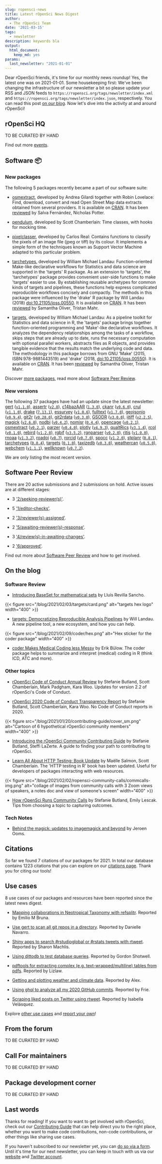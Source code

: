 ```yaml
---
slug: ropensci-news
title: Latest rOpenSci News Digest
author:
  - The rOpenSci Team
date: '2021-03-15'
tags:
  - newsletter
description: keywords bla
output:
  html_document:
    keep_md: yes
params:
  last_newsletter: "2021-01-01"
---
```




Dear rOpenSci friends, it's time for our monthly news roundup!
Yes, the latest one was on 2021-01-01.
Some housekeeping first:
We've been changing the infrastructure of our newsletter a bit so please update your RSS and JSON feeds to `https://ropensci.org/tags/newsletter/index.xml` and `https://ropensci.org/tags/newsletter/index.json`, respectively.
You can read this post [on our blog](/blog/2021/03/15/ropensci-news).
Now let's dive into the activity at and around rOpenSci!

## rOpenSci HQ

TO BE CURATED BY HAND

Find out more [events](/events).

## Software :package:

### New packages




The following 5 packages recently became a part of our software suite:

+ [osmextract](https://docs.ropensci.org/osmextract), developed by Andrea Gilardi together with Robin Lovelace: Find, download, convert and read Open Street Map data extracts obtained from several providers.  It is available on [CRAN]( https://CRAN.R-project.org/package=osmextract). It has been [reviewed](https://github.com/ropensci/software-review/issues/395) by Salva Fernández, Nicholas Potter.

+ [pendulum](https://docs.ropensci.org/pendulum), developed by Scott Chamberlain: Time classes, with hooks for mocking time. 

+ [pixelclasser](https://docs.ropensci.org/pixelclasser), developed by Carlos Real: Contains functions to classify the pixels of an image file (jpeg or tiff) by its colour. It implements a simple form of the techniques known as Support Vector Machine adapted to this particular problem. 

+ [tarchetypes](https://docs.ropensci.org/tarchetypes), developed by William Michael Landau: Function-oriented Make-like declarative workflows for Statistics and data science are supported in the 'targets' R package. As an extension to 'targets', the 'tarchetypes' package provides convenient user-side functions to make 'targets' easier to use. By establishing reusable archetypes for common kinds of targets and pipelines, these functions help express complicated reproducible workflows concisely and compactly. The methods in this package were influenced by the 'drake' R package by Will Landau (2018) <doi:10.21105/joss.00550>.  It is available on [CRAN]( https://CRAN.R-project.org/package=tarchetypes). It has been [reviewed](https://github.com/ropensci/software-review/issues/401) by Samantha Oliver, Tristan Mahr.

+ [targets](https://docs.ropensci.org/targets), developed by William Michael Landau: As a pipeline toolkit for Statistics and data science in R, the 'targets' package brings together function-oriented programming and 'Make'-like declarative workflows. It analyzes the dependency relationships among the tasks of a workflow, skips steps that are already up to date, runs the necessary computation with optional parallel workers, abstracts files as R objects, and provides tangible evidence that the results match the underlying code and data. The methodology in this package borrows from GNU 'Make' (2015, ISBN:978-9881443519) and 'drake' (2018, <doi:10.21105/joss.00550>).  It is available on [CRAN]( https://CRAN.R-project.org/package=targets). It has been [reviewed](https://github.com/ropensci/software-review/issues/401) by Samantha Oliver, Tristan Mahr.

Discover [more packages](/packages), read more about [Software Peer Review](/software-review).

### New versions



The following 37 packages have had an update since the latest newsletter: [gert](https://docs.ropensci.org/gert "Simple Git Client for R") ([`v1.1.0`](https://github.com/r-lib/gert/releases/tag/v1.1.0)), [assertr](https://docs.ropensci.org/assertr "Assertive Programming for R Analysis Pipelines") ([`v2.8`](https://github.com/ropensci/assertr/releases/tag/v2.8)), [c14bazAAR](https://docs.ropensci.org/c14bazAAR "Download and Prepare C14 Dates from Different Source Databases") ([`1.3.0`](https://github.com/ropensci/c14bazAAR/releases/tag/1.3.0)), [ckanr](https://docs.ropensci.org/ckanr "Client for the Comprehensive Knowledge Archive Network ('CKAN') API") ([`v0.6.0`](https://github.com/ropensci/ckanr/releases/tag/v0.6.0)), [crul](https://docs.ropensci.org/crul "HTTP Client") ([`v1.1.0`](https://github.com/ropensci/crul/releases/tag/v1.1.0)), [drake](https://docs.ropensci.org/drake "A Pipeline Toolkit for Reproducible Computation at Scale") ([`7.13.1`](https://github.com/ropensci/drake/releases/tag/7.13.1)), [essurvey](https://docs.ropensci.org/essurvey "Download Data from the European Social Survey on the Fly") ([`v1.0.6`](https://github.com/ropensci/essurvey/releases/tag/v1.0.6)), [fulltext](https://docs.ropensci.org/fulltext "Full Text of 'Scholarly' Articles Across Many Data Sources") ([`v1.7.0`](https://github.com/ropensci/fulltext/releases/tag/v1.7.0)), [geojsonio](https://docs.ropensci.org/geojsonio "Convert Data from and to 'GeoJSON' or 'TopoJSON'") ([`v0.9.4`](https://github.com/ropensci/geojsonio/releases/tag/v0.9.4)), [git2r](https://docs.ropensci.org/git2r "Provides Access to Git Repositories") ([`v0.28.0`](https://github.com/ropensci/git2r/releases/tag/v0.28.0)), [git2rdata](https://docs.ropensci.org/git2rdata "Store and Retrieve Data.frames in a Git Repository") ([`v0.3.0`](https://github.com/ropensci/git2rdata/releases/tag/v0.3.0)), [GSODR](https://docs.ropensci.org/GSODR "Global Surface Summary of the Day ('GSOD') Weather Data Client") ([`v3.0.0`](https://github.com/ropensci/GSODR/releases/tag/v3.0.0)), [ijtiff](https://docs.ropensci.org/ijtiff "Comprehensive TIFF I/O with Full Support for 'ImageJ'
    TIFF Files") ([`v2.2.5`](https://github.com/ropensci/ijtiff/releases/tag/v2.2.5)), [magick](https://docs.ropensci.org/magick "Advanced Graphics and Image-Processing in R") ([`v2.6.0`](https://github.com/ropensci/magick/releases/tag/v2.6.0)), [nodbi](https://docs.ropensci.org/nodbi "'NoSQL' Database Connector") ([`v0.4.2`](https://github.com/ropensci/nodbi/releases/tag/v0.4.2)), [nomisr](https://docs.ropensci.org/nomisr "Access 'Nomis' UK Labour Market Data") ([`0.4.4`](https://github.com/ropensci/nomisr/releases/tag/0.4.4)), [opencage](https://docs.ropensci.org/opencage "Geocode with the OpenCage API") ([`v0.2.1`](https://github.com/ropensci/opencage/releases/tag/v0.2.1)), [osmextract](https://docs.ropensci.org/osmextract "Download and Read OpenStreetMap Data Extracts") ([`v0.2.1`](https://github.com/ropensci/osmextract/releases/tag/v0.2.1)), [parzer](https://docs.ropensci.org/parzer "Parse Messy Geographic Coordinates") ([`v0.4.0`](https://github.com/ropensci/parzer/releases/tag/v0.4.0)), [plotly](https://docs.ropensci.org/plotly "Create Interactive Web Graphics via 'plotly.js'") ([`v4.9.3`](https://github.com/ropensci/plotly/releases/tag/v4.9.3)), [qualtRics](https://docs.ropensci.org/qualtRics "Download 'Qualtrics' Survey Data") ([`v3.1.4`](https://github.com/ropensci/qualtRics/releases/tag/v3.1.4)), [rcol](https://docs.ropensci.org/rcol "Catalogue of Life Client") ([`v0.1.0`](https://github.com/ropensci/rcol/releases/tag/v0.1.0)), [rebird](https://docs.ropensci.org/rebird "R Client for the eBird Database of Bird Observations") ([`v1.2.0`](https://github.com/ropensci/rebird/releases/tag/v1.2.0)), [rgbif](https://docs.ropensci.org/rgbif "Interface to the Global 'Biodiversity' Information Facility API") ([`v3.5.2`](https://github.com/ropensci/rgbif/releases/tag/v3.5.2)), [rgnparser](https://docs.ropensci.org/rgnparser "Parse Scientific Names") ([`v0.2.0`](https://github.com/ropensci/rgnparser/releases/tag/v0.2.0)), [ritis](https://docs.ropensci.org/ritis "Integrated Taxonomic Information System Client") ([`v1.0.0`](https://github.com/ropensci/ritis/releases/tag/v1.0.0)), [rnoaa](https://docs.ropensci.org/rnoaa "'NOAA' Weather Data from R") ([`v1.3.2`](https://github.com/ropensci/rnoaa/releases/tag/v1.3.2)), [roadoi](https://docs.ropensci.org/roadoi "Find Free Versions of Scholarly Publications via Unpaywall") ([`v0.7`](https://github.com/ropensci/roadoi/releases/tag/v0.7)), [rorcid](https://docs.ropensci.org/rorcid "Interface to the 'Orcid.org' API") ([`v0.7.0`](https://github.com/ropensci/rorcid/releases/tag/v0.7.0)), [spocc](https://docs.ropensci.org/spocc "Interface to Species Occurrence Data Sources") ([`v1.2.0`](https://github.com/ropensci/spocc/releases/tag/v1.2.0)), [stplanr](https://docs.ropensci.org/stplanr "Sustainable Transport Planning") ([`0.8.1`](https://github.com/ropensci/stplanr/releases/tag/0.8.1)), [tarchetypes](https://docs.ropensci.org/tarchetypes "Archetypes for Targets") ([`0.0.4`](https://github.com/ropensci/tarchetypes/releases/tag/0.0.4)), [targets](https://docs.ropensci.org/targets "Dynamic Function-Oriented 'Make'-Like Declarative Workflows") ([`0.1.0`](https://github.com/ropensci/targets/releases/tag/0.1.0)), [taxizedb](https://docs.ropensci.org/taxizedb "Tools for Working with 'Taxonomic' Databases") ([`v0.3.0`](https://github.com/ropensci/taxizedb/releases/tag/v0.3.0)), [weathercan](https://docs.ropensci.org/weathercan "Download Weather Data from Environment and Climate Change Canada") ([`v0.5.0`](https://github.com/ropensci/weathercan/releases/tag/v0.5.0)), [webchem](https://docs.ropensci.org/webchem "Chemical Information from the Web") ([`v1.1.1`](https://github.com/ropensci/webchem/releases/tag/v1.1.1)), [wellknown](https://docs.ropensci.org/wellknown "Convert Between 'WKT' and 'GeoJSON'") ([`v0.7.2`](https://github.com/ropensci/wellknown/releases/tag/v0.7.2)).

We are only listing the most recent version.

## Software Peer Review

There are 20 active submissions and 2 submissions on hold. Active issues are at different stages: 

* 3 ['2/seeking-reviewer(s)'](https://github.com/ropensci/software-review/issues?q=is%3Aissue+is%3Aopen+sort%3Aupdated-desc+label%3A2/seeking-reviewer(s)).

* 5 ['1/editor-checks'](https://github.com/ropensci/software-review/issues?q=is%3Aissue+is%3Aopen+sort%3Aupdated-desc+label%3A1/editor-checks).

* 2 ['3/reviewer(s)-assigned'](https://github.com/ropensci/software-review/issues?q=is%3Aissue+is%3Aopen+sort%3Aupdated-desc+label%3A3/reviewer(s)-assigned).

* 2 ['5/awaiting-reviewer(s)-response'](https://github.com/ropensci/software-review/issues?q=is%3Aissue+is%3Aopen+sort%3Aupdated-desc+label%3A5/awaiting-reviewer(s)-response).

* 3 ['4/review(s)-in-awaiting-changes'](https://github.com/ropensci/software-review/issues?q=is%3Aissue+is%3Aopen+sort%3Aupdated-desc+label%3A4/review(s)-in-awaiting-changes).

* 2 ['6/approved'](https://github.com/ropensci/software-review/issues?q=is%3Aissue+is%3Aopen+sort%3Aupdated-desc+label%3A6/approved).

Find out more about [Software Peer Review](/software-review) and how to get involved.

## On the blog



### Software Review

* [Introducing BaseSet for mathematical sets](/blog/2021/01/19/introducing-baseset) by Lluís Revilla Sancho.

{{< figure src="/blog/2021/02/03/targets/card.png" alt="targets hex logo" width="400" >}}

* [targets: Democratizing Reproducible Analysis Pipelines](/blog/2021/02/03/targets) by Will Landau. A new pipeline tool, a new ecosystem, and how you can help.

{{< figure src="/blog/2021/02/09/coder/hex.png" alt="Hex sticker for the coder package" width="400" >}}

* [coder Makes Medical Coding less Messy](/blog/2021/02/09/coder) by Erik Bülow. The coder package helps to summarize and interpret (medical) coding in R (think ICD, ATC and more).

### Other topics

* [rOpenSci Code of Conduct Annual Review](/blog/2021/01/07/conduct2021) by Stefanie Butland, Scott Chamberlain, Mark Padgham, Kara Woo. Updates for version 2.2 of rOpenSci's Code of Conduct.

* [rOpenSci 2020 Code of Conduct Transparency Report](/blog/2021/01/07/transparency2020) by Stefanie Butland, Scott Chamberlain, Kara Woo. No Code of Conduct reports in 2020.

{{< figure src="/blog/2021/01/20/contributing-guide/cover_sm.png" alt="Cartoon of 6 hypothetical rOpenSci community members" width="400" >}}

* [Introducing the rOpenSci Community Contributing Guide](/blog/2021/01/20/contributing-guide) by Stefanie Butland, Steffi LaZerte. A guide to finding your path to contributing to rOpenSci.

* [Learn All About HTTP Testing: Book Update](/blog/2021/01/26/http-testing-book) by Maëlle Salmon, Scott Chamberlain. The 'HTTP testing in R' book has been updated. Useful for developers of packages interacting with web resources.

{{< figure src="/blog/2021/02/02/ropensci-community-calls/commcalls-img.png" alt="collage of images from community calls with 3 Zoom views of speakers, a notes doc and view of someone's screen" width="400" >}}

* [How rOpenSci Runs Community Calls](/blog/2021/02/02/ropensci-community-calls) by Stefanie Butland, Emily Lescak. Tips from choosing a topic to capturing outcomes.

### Tech Notes

* [Behind the magick: updates to imagemagick and beyond](/blog/2021/01/29/magick-26) by Jeroen Ooms.

## Citations



So far we found 7 citations of our packages for 2021. 
In total our database contains 1223 citations that you can explore on our [citations page](/citations).
Thank you for citing our tools!

## Use cases



8 use cases of our packages and resources have been reported since the latest news digest.

* [Mapping collaborations in Neotropical Taxonomy with refsplitr](https://discuss.ropensci.org/t/mapping-collaborations-in-neotropical-taxonomy-with-refsplitr/2353). Reported by Emilio M Bruna.

* [Use gert to scan all git repos in a directory](https://discuss.ropensci.org/t/use-gert-to-scan-all-git-repos-in-a-directory/2332). Reported by Danielle Navarro.

* [Shiny apps to search #rstudioglobal or #rstats tweets with rtweet](https://discuss.ropensci.org/t/shiny-apps-to-search-rstudioglobal-or-rstats-tweets-with-rtweet/2324). Reported by Sharon Machlis.

* [Using dittodb to test database queries](https://discuss.ropensci.org/t/using-dittodb-to-test-database-queries/2322). Reported by Gordon Shotwell.

* [pdftools for extracting complex (e.g. text-wrapped/multiline) tables from pdfs](https://discuss.ropensci.org/t/pdftools-for-extracting-complex-e-g-text-wrapped-multiline-tables-from-pdfs/2327). Reported by Lizlaw.

* [Getting and plotting weather and climate data](https://discuss.ropensci.org/t/getting-and-plotting-weather-and-climate-data/2320). Reported by Alex.

* [Using ghql to analyze all my 2020 GitHub commits](https://discuss.ropensci.org/t/using-ghql-to-analyze-all-my-2020-github-commits/2315). Reported by Frie.

* [Scraping liked posts on Twitter using rtweet](https://discuss.ropensci.org/t/scraping-liked-posts-on-twitter-using-rtweet/2294). Reported by Isabella Velásquez.

Explore [other use cases](/usecases) and [report your own](https://discuss.ropensci.org/c/usecases/10)!

## From the forum

TO BE CURATED BY HAND

## Call For maintainers

TO BE CURATED BY HAND

## Package development corner

TO BE CURATED BY HAND

## Last words

Thanks for reading! If you want to want to get involved with rOpenSci, check out our [Contributing Guide](https://contributing.ropensci.org) that can help direct you to the right place, whether you want to make code contributions, non-code contributions, or other things like sharing use cases.

If you haven't subscribed to our newsletter yet, you can [do so via a form](/news/). Until it's time for our next newsletter, you can keep in touch with us via our [website](/) and [Twitter account](https://twitter.com/ropensci).
